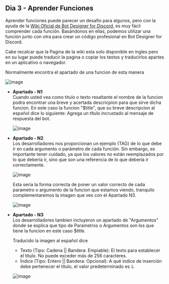 ## Dia 3 - Aprender Funciones
Aprender funciones puede parecer un desafío para algunos, pero con la ayuda de la [Wiki Oficial de Bot Designer for Discord](https://nilpointer-software.github.io/bdfd-wiki/), es muy fácil comprender cada función. Basándonos en ellas, podemos utilizar una función junto con otra para crear un código profesional en Bot Designer for Discord.

Cabe recalcar que la Pagina de la wiki esta solo disponible en ingles pero en su lugar puede traducir la pagina o copiar los textos y traducirlos apartes en un aplicativo o navegador.

Normalmente encontra el apartado de una funcion de esta manera

![image](https://github.com/IzanaonYT/30D-BDFD/assets/131629841/b3aeaf9f-74c6-4072-ad60-4a5ba520e517)

- **Apartado - N1**<br>
  Cuando usted vea como titulo o texto resaltante el nombre de la funcion podra encontrar una breve y acertada descricpion para que sirve dicha funcion.
  En este caso la funcion "$title", que su breve descripcion al español dice lo siguiente: Agrega un título incrustado al mensaje de respuesta del bot.
  
  ![image](https://github.com/IzanaonYT/30D-BDFD/assets/131629841/a8b06748-c012-46ef-8c81-55946c860cd4)

- **Apartado - N2**<br>
  Los desarrolladores nos proporcionan un ejemplo (TAG) de lo que debe ir en cada argumento o parámetro de cada función. Sin embargo, es importante tener cuidado, ya que los valores no están reemplazados por lo que debería ir, sino que son una referencia de lo que debería ir correctamente.

  ![image](https://github.com/IzanaonYT/30D-BDFD/assets/131629841/89629b3d-1492-4e32-8945-97c1c9c263a2)

  Esta seria la forma correcta de poner un valor correcto de cada parametro o argumento de la funcion que estamos viendo, tranquilo complementaremos la imagen que ves con el Apartado N3.

  ![image](https://github.com/IzanaonYT/30D-BDFD/assets/131629841/7cc28ff8-42ef-461d-8cae-826fb2428299)

- **Apartado - N3**<br>
  Los desarrolladores tambien incluyeron un apartado de "Argumentos" donde se explica que tipo de Parametros o Argumentos son los que tiene la funcion en este caso $title.

  Traducido la imagen al español dice
  - Texto (Tipo: Cadena || Bandera: Empiable): El texto para establecer el título. No puede exceder más de 256 caracteres.
  - Índice (Tipo: Entero || Bandera: Opcional): A qué índice de inserción debe pertenecer el título, el valor predeterminado es `1`.
  
  ![image](https://github.com/IzanaonYT/30D-BDFD/assets/131629841/9786172d-1bde-4d30-8a28-3eb2b6adb3e2)



